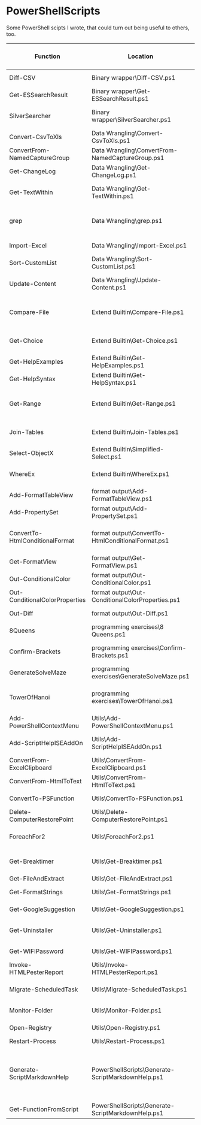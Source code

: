 # PowerShellScripts
Some PowerShell scipts I wrote, that could turn out being useful to others, too.

| Function | Location | Synopsis | Related Blog Post | Full Documentation |
| --- | --- | --- | --- | --- |
| Diff-CSV | Binary wrapper\Diff-CSV.ps1 | PowerShell wrapper for diff-table.exe a tool to diff csv files |  | [Link](https://github.com/DBremen/PowerShellScripts/blob/master/docs/Diff-CSV.md) |
| Get-ESSearchResult | Binary wrapper\Get-ESSearchResult.ps1 | PowerShell wrapper around Everything search command line (es.exe). | [Link](https://powershellone.wordpress.com/2015/02/28/using-everything-search-command-line-es-exe-via-powershell/) | [Link](https://github.com/DBremen/PowerShellScripts/blob/master/docs/Get-ESSearchResult.md) |
| SilverSearcher | Binary wrapper\SilverSearcher.ps1 | PowerShell wrapper around silver searcher (ag.exe) Recursively search for PATTERN in PATH. Like grep or ack, but faster. |  | [Link](https://github.com/DBremen/PowerShellScripts/blob/master/docs/SilverSearcher.md) |
| Convert-CsvToXls | Data Wrangling\Convert-CsvToXls.ps1 | Convert a .csv file to xlsx (despite the name) |  | [Link](https://github.com/DBremen/PowerShellScripts/blob/master/docs/Convert-CsvToXls.md) |
| ConvertFrom-NamedCaptureGroup | Data Wrangling\ConvertFrom-NamedCaptureGroup.ps1 | Convert the output of a RegEx named capture group to a PSObject |  | [Link](https://github.com/DBremen/PowerShellScripts/blob/master/docs/ConvertFrom-NamedCaptureGroup.md) |
| Get-ChangeLog | Data Wrangling\Get-ChangeLog.ps1 | Comparing two objects or .csv files column by column. | [Link](https://powershellone.wordpress.com/2015/06/30/comparing-two-objects-or-csv-files-column-by-column/) | [Link](https://github.com/DBremen/PowerShellScripts/blob/master/docs/Get-ChangeLog.md) |
| Get-TextWithin | Data Wrangling\Get-TextWithin.ps1 | Get the text between two (balanced) surrounding characters (e.g. brackets, quotes...) |  | [Link](https://github.com/DBremen/PowerShellScripts/blob/master/docs/Get-TextWithin.md) |
| grep | Data Wrangling\grep.ps1 | Filter output based on keyword, but still retain PowerShell object format. Hence it can be even used in the middle of a pipeline (see example): |  | [Link](https://github.com/DBremen/PowerShellScripts/blob/master/docs/grep.md) |
| Import-Excel | Data Wrangling\Import-Excel.ps1 | Import data from Excel using Excel's COM interface. |  | [Link](https://github.com/DBremen/PowerShellScripts/blob/master/docs/Import-Excel.md) |
| Sort-CustomList | Data Wrangling\Sort-CustomList.ps1 | Sort data using a custom list in PowerShell. | [Link](https://powershellone.wordpress.com/2015/07/30/sort-data-using-a-custom-list-in-powershell/) | [Link](https://github.com/DBremen/PowerShellScripts/blob/master/docs/Sort-CustomList.md) |
| Update-Content | Data Wrangling\Update-Content.ps1 | Insert text on a new line after the line matching the StartPattern or replace text between start- and end Pattern within a file |  | [Link](https://github.com/DBremen/PowerShellScripts/blob/master/docs/Update-Content.md) |
| Compare-File | Extend Builtin\Compare-File.ps1 | A wrapper and extension for the built-in Compare-Object cmdlet to compare two txt based files and receive a side-by-side comparison (including Line numbes). |  | [Link](https://github.com/DBremen/PowerShellScripts/blob/master/docs/Compare-File.md) |
| Get-Choice | Extend Builtin\Get-Choice.ps1 | An alternative to the built-in PromptForChoice providing a consistent UI across different hosts. | [Link](https://powershellone.wordpress.com/2015/09/10/a-nicer-promptforchoice-for-the-powershell-console-host/) | [Link](https://github.com/DBremen/PowerShellScripts/blob/master/docs/Get-Choice.md) |
| Get-HelpExamples | Extend Builtin\Get-HelpExamples.ps1 | Get examples for a Cmdlet. |  | [Link](https://github.com/DBremen/PowerShellScripts/blob/master/docs/Get-HelpExamples.md) |
| Get-HelpSyntax | Extend Builtin\Get-HelpSyntax.ps1 | Get the syntax for a cmdlet pretty printed + explanation |  | [Link](https://github.com/DBremen/PowerShellScripts/blob/master/docs/Get-HelpSyntax.md) |
| Get-Range | Extend Builtin\Get-Range.ps1 | Function to retrieve a continuous or stepwise Range of integers,decimals,dates,month names, day names or chars. Simulating Haskell`s Range operator | [Link](https://powershellone.wordpress.com/2015/03/15/extending-the-powershell-Range-operator/) | [Link](https://github.com/DBremen/PowerShellScripts/blob/master/docs/Get-Range.md) |
| Join-Tables | Extend Builtin\Join-Tables.ps1 | Function to join tables based on one or more common columns with an option to summarize (aggregate) joined columns. |  | [Link](https://github.com/DBremen/PowerShellScripts/blob/master/docs/Join-Tables.md) |
| Select-ObjectX | Extend Builtin\Simplified-Select.ps1 | Proxy function for Select-Object providing easier syntax for calculated properties. | [Link](https://powershellone.wordpress.com/2015/11/23/simplified-syntax-for-calculated-properties-with-select-object/) | [Link](https://github.com/DBremen/PowerShellScripts/blob/master/docs/Select-ObjectX.md) |
| WhereEx | Extend Builtin\WhereEx.ps1 | POC for a simplified Where-Object with multiple conditions on the same property for PowerShell. | [Link](https://powershellone.wordpress.com/2015/11/02/simplified-where-object-for-multiple-conditions-on-the-same-property-for-powershell/) | [Link](https://github.com/DBremen/PowerShellScripts/blob/master/docs/WhereEx.md) |
| Add-FormatTableView | format output\Add-FormatTableView.ps1 | Function to add a Format Table View for a type | [Link](https://powershellone.wordpress.com/2015/03/09/powershell-format-table-views/) | [Link](https://github.com/DBremen/PowerShellScripts/blob/master/docs/Add-FormatTableView.md) |
| Add-PropertySet | format output\Add-PropertySet.ps1 | Function to create property sets | [Link](https://powershellone.wordpress.com/2015/03/06/powershell-propertysets-and-format-views/) | [Link](https://github.com/DBremen/PowerShellScripts/blob/master/docs/Add-PropertySet.md) |
| ConvertTo-HtmlConditionalFormat | format output\ConvertTo-HtmlConditionalFormat.ps1 | Function to convert PowerShell objects into an HTML table with the option to format individual table cells based on property values using CSS selectors. |  | [Link](https://github.com/DBremen/PowerShellScripts/blob/master/docs/ConvertTo-HtmlConditionalFormat.md) |
| Get-FormatView | format output\Get-FormatView.ps1 | Function to get the format views for a particular type. | [Link](https://powershellone.wordpress.com/2015/03/09/powershell-format-table-views/) | [Link](https://github.com/DBremen/PowerShellScripts/blob/master/docs/Get-FormatView.md) |
| Out-ConditionalColor | format output\Out-ConditionalColor.ps1 | Filter to conditionally format PowerShell output within the PowerShell console. |  | [Link](https://github.com/DBremen/PowerShellScripts/blob/master/docs/Out-ConditionalColor.md) |
| Out-ConditionalColorProperties | format output\Out-ConditionalColorProperties.ps1 | Filter to conditionally format property values within PowerShell output on the console. |  | [Link](https://github.com/DBremen/PowerShellScripts/blob/master/docs/Out-ConditionalColorProperties.md) |
| Out-Diff | format output\Out-Diff.ps1 | Generate html diff from git diff output using diff2html. |  | [Link](https://github.com/DBremen/PowerShellScripts/blob/master/docs/Out-Diff.md) |
| 8Queens | programming exercises\8 Queens.ps1 | PowerShell solution for a classical programming exercise. |  | [Link](https://github.com/DBremen/PowerShellScripts/blob/master/docs/8Queens.md) |
| Confirm-Brackets | programming exercises\Confirm-Brackets.ps1 | Function to check and display (through indentation) pairing of braces, brackets, and parentheses '{[()]} |  | [Link](https://github.com/DBremen/PowerShellScripts/blob/master/docs/Confirm-Brackets.md) |
| GenerateSolveMaze | programming exercises\GenerateSolveMaze.ps1 | Function to generate a GUI (Windows forms) to build and solve random mazes |  | [Link](https://github.com/DBremen/PowerShellScripts/blob/master/docs/GenerateSolveMaze.md) |
| TowerOfHanoi | programming exercises\TowerOfHanoi.ps1 | PowerShell solution to the Tower of Hanoi problem (http://en.wikipedia.org/wiki/Tower_of_Hanoi) using recursion. |  | [Link](https://github.com/DBremen/PowerShellScripts/blob/master/docs/TowerOfHanoi.md) |
| Add-PowerShellContextMenu | Utils\Add-PowerShellContextMenu.ps1 | Function to create context menu entries in order to invoke PowerShell | [Link](https://powershellone.wordpress.com/2015/09/16/adding-edit-with-powershell-ise-and-open-powershell-here-as-admin-to-the-context-menu/) | [Link](https://github.com/DBremen/PowerShellScripts/blob/master/docs/Add-PowerShellContextMenu.md) |
| Add-ScriptHelpISEAddOn | Utils\Add-ScriptHelpISEAddOn.ps1 | Function to create an ISE Add-On that will generate comment based help for functions. The functions requires the Show-UI module. | [Link](https://powershellone.wordpress.com/2015/09/28/create-an-integrated-wpf-based-ise-add-on-with-powershell/) | [Link](https://github.com/DBremen/PowerShellScripts/blob/master/docs/Add-ScriptHelpISEAddOn.md) |
| ConvertFrom-ExcelClipboard | Utils\ConvertFrom-ExcelClipboard.ps1 | Convert copied range from excel to an array of PSObjects | [Link](https://powershellone.wordpress.com/2016/06/02/powershell-tricks-convert-copied-range-from-excel-to-an-array-of-psobjects/) | [Link](https://github.com/DBremen/PowerShellScripts/blob/master/docs/ConvertFrom-ExcelClipboard.md) |
| ConvertFrom-HtmlToText | Utils\ConvertFrom-HtmlToText.ps1 | Extract the text out of a HTML string |  | [Link](https://github.com/DBremen/PowerShellScripts/blob/master/docs/ConvertFrom-HtmlToText.md) |
| ConvertTo-PSFunction | Utils\ConvertTo-PSFunction.ps1 | Function to "convert" legacy command line commands to PowerShell functions |  | [Link](https://github.com/DBremen/PowerShellScripts/blob/master/docs/ConvertTo-PSFunction.md) |
| Delete-ComputerRestorePoint | Utils\Delete-ComputerRestorePoint.ps1 | Function to Delete Windows System Restore points |  | [Link](https://github.com/DBremen/PowerShellScripts/blob/master/docs/Delete-ComputerRestorePoint.md) |
| ForeachFor2 | Utils\ForeachFor2.ps1 | Function to step through two series of values in two collections and run commands against them. |  | [Link](https://github.com/DBremen/PowerShellScripts/blob/master/docs/ForeachFor2.md) |
| Get-Breaktimer | Utils\Get-Breaktimer.ps1 | Function to display a break timer with a countdown based on absolute or relative times. |  | [Link](https://github.com/DBremen/PowerShellScripts/blob/master/docs/Get-Breaktimer.md) |
| Get-FileAndExtract | Utils\Get-FileAndExtract.ps1 | Function to download and extract files. |  | [Link](https://github.com/DBremen/PowerShellScripts/blob/master/docs/Get-FileAndExtract.md) |
| Get-FormatStrings | Utils\Get-FormatStrings.ps1 | Show common format strings for a given input and the respective outputs |  | [Link](https://github.com/DBremen/PowerShellScripts/blob/master/docs/Get-FormatStrings.md) |
| Get-GoogleSuggestion | Utils\Get-GoogleSuggestion.ps1 | Function to get "Did you mean?" suggestions from Google. |  | [Link](https://github.com/DBremen/PowerShellScripts/blob/master/docs/Get-GoogleSuggestion.md) |
| Get-Uninstaller | Utils\Get-Uninstaller.ps1 | Function to get the uninstaller for installed software via registry (PowerShell v4 and <) or Get-Package) | [Link](https://powershellone.wordpress.com/2016/02/13/retrieve-uninstallstrings-to-fix-installer-issues/) | [Link](https://github.com/DBremen/PowerShellScripts/blob/master/docs/Get-Uninstaller.md) |
| Get-WIFIPassword | Utils\Get-WIFIPassword.ps1 | Get the Wifi password of stored networks using netsh. |  | [Link](https://github.com/DBremen/PowerShellScripts/blob/master/docs/Get-WIFIPassword.md) |
| Invoke-HTMLPesterReport | Utils\Invoke-HTMLPesterReport.ps1 | Generate HTML report for Pester test results using ReportUnit.exe | [Link](https://powershellone.wordpress.com/2016/05/18/reporting-against-pester-test-results/) | [Link](https://github.com/DBremen/PowerShellScripts/blob/master/docs/Invoke-HTMLPesterReport.md) |
| Migrate-ScheduledTask | Utils\Migrate-ScheduledTask.ps1 | Script to migrate scheduled tasks from Windows XP/Server 2003 to Windows 7/Server 2008 task scheduler |  | [Link](https://github.com/DBremen/PowerShellScripts/blob/master/docs/Migrate-ScheduledTask.md) |
| Monitor-Folder | Utils\Monitor-Folder.ps1 | Monitors a folder for changes using non-persistent asynchronous events |  | [Link](https://github.com/DBremen/PowerShellScripts/blob/master/docs/Monitor-Folder.md) |
| Open-Registry | Utils\Open-Registry.ps1 | Open the regedit at the specified path similar to sysinternals regjump. |  | [Link](https://github.com/DBremen/PowerShellScripts/blob/master/docs/Open-Registry.md) |
| Restart-Process | Utils\Restart-Process.ps1 | Function to restart process(es) | [Link](https://powershellone.wordpress.com/2016/02/25/fix-clipboard-is-not-working-restart-process-with-powershell/) | [Link](https://github.com/DBremen/PowerShellScripts/blob/master/docs/Restart-Process.md) |
| Generate-ScriptMarkdownHelp | PowerShellScripts\Generate-ScriptMarkdownHelp.ps1 | The function that generated the Markdown help in this repository. (see Example for usage).  Generates markdown help for Github for each function containing comment based help (Description not empty) within a folder recursively and a summary table for the main README.md |  | [Link](https://github.com/DBremen/PowerShellScripts/blob/master/docs/Generate-ScriptMarkdownHelp.md) |
| Get-FunctionFromScript | PowerShellScripts\Generate-ScriptMarkdownHelp.ps1 | Gets the functions and filters declared within a script block or a file |  | [Link](https://github.com/DBremen/PowerShellScripts/blob/master/docs/Get-FunctionFromScript.md) |
